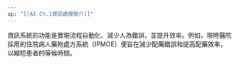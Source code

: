 ```yaml
---
up: "[[A1 Ch.1資訊處理簡介]]"
---
```

資訊系統的功能是實現流程自動化、減少人為錯誤，並提升效率。例如，現時醫院採用的住院病人藥物處方系統（IPMOE）便旨在減少配藥錯誤和提高配藥效率，以縮短患者的等候時間。

